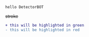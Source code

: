 ```
hello DetectorBOT 
```
~~stroke~~
```diff
+ this will be highlighted in green
- this will be highlighted in red
```